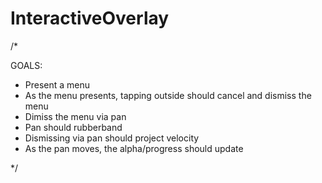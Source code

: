 # InteractiveOverlay

/*

 GOALS:
 
 - Present a menu
 - As the menu presents, tapping outside should cancel and dismiss the menu
 - Dimiss the menu via pan
 - Pan should rubberband
 - Dismissing via pan should project velocity
 - As the pan moves, the alpha/progress should update
 
 */
